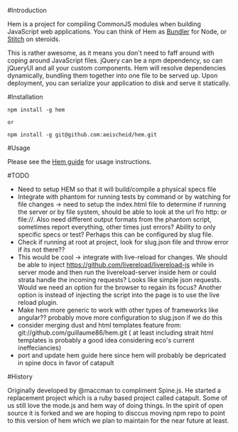 #Introduction

Hem is a project for compiling CommonJS modules when building JavaScript web applications. You can think of Hem as [Bundler](http://gembundler.com/) for Node, or [Stitch](https://github.com/sstephenson/stitch) on steroids.

This is rather awesome, as it means you don't need to faff around with coping around JavaScript files. jQuery can be a npm dependency, so can jQueryUI and all your custom components. Hem will resolve dependencies dynamically, bundling them together into one file to be served up. Upon deployment, you can serialize your application to disk and serve it statically.

#Installation

    npm install -g hem

    or

    npm install -g git@github.com:aeischeid/hem.git

#Usage

Please see the [Hem guide](http://spinejs.com/docs/hem) for usage instructions.

#TODO

* Need to setup HEM so that it will build/compile a physical specs file
* Integrate with phantom for running tests by command or by watching for file changes -> need to setup the index.html file to determine if running the server or by file system, should be able to look at the url fro http: or file://. Also need different output formats from the phantom script, sometimes report everything, other times just errors? Ability to only specific specs or test? Perhaps this can be configured by slug file.
* Check if running at root at project, look for slug.json file and throw error if its not there??
* This would be cool -> integrate with live-reload for changes. We should be able to inject https://github.com/livereload/livereload-js while in server mode and then run the livereload-server inside hem or could strata handle the incoming requests? Looks like simple json requests. Would we need an option for the browser to regain its focus? Another option is instead of injecting the script into the page is to use the live reload plugin.
* Make hem more generic to work with other types of frameworks like angular?? probably move more configuration to slug.json if we do this
* consider merging dust and html templates feature from: git://github.com/guillaume86/hem.git ( at least including strait html templates is probably a good idea considering eco's current ineffeciancies)
* port and update hem guide here since hem will probably be depricated in spine docs in favor of catapult

#History

Originally developed by @maccman to compliment Spine.js. He started a replacement project which is a ruby based project called catapult. Some of us still love the mode.js and hem way of doing things. In the spirit of open source it is forked and we are hoping to disccus moving npm repo to point to this version of hem which we plan to maintain for the near future at least.
